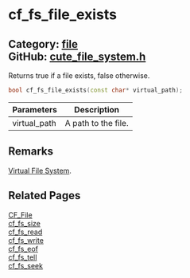 [//]: # (This file is automatically generated by Cute Framework's docs parser.)
[//]: # (Do not edit this file by hand!)
[//]: # (See: https://github.com/RandyGaul/cute_framework/blob/master/samples/docs_parser.cpp)
[](../header.md ':include')

# cf_fs_file_exists

Category: [file](/api_reference?id=file)  
GitHub: [cute_file_system.h](https://github.com/RandyGaul/cute_framework/blob/master/include/cute_file_system.h)  
---

Returns true if a file exists, false otherwise.

```cpp
bool cf_fs_file_exists(const char* virtual_path);
```

Parameters | Description
--- | ---
virtual_path | A path to the file.

## Remarks

[Virtual File System](https://randygaul.github.io/cute_framework/#/topics/virtual_file_system).

## Related Pages

[CF_File](/file/cf_file.md)  
[cf_fs_size](/file/cf_fs_size.md)  
[cf_fs_read](/file/cf_fs_read.md)  
[cf_fs_write](/file/cf_fs_write.md)  
[cf_fs_eof](/file/cf_fs_eof.md)  
[cf_fs_tell](/file/cf_fs_tell.md)  
[cf_fs_seek](/file/cf_fs_seek.md)  
